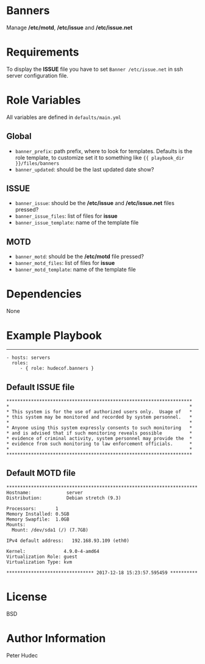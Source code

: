 # Banners

Manage **/etc/motd**, **/etc/issue** and **/etc/issue.net**

# Requirements

To display the **ISSUE** file you have to set `Banner /etc/issue.net` in ssh server configuration file.

# Role Variables

All variables are defined in `defaults/main.yml`

## Global

- `banner_prefix`: path prefix, where to  look for templates. Defaults is the role template, to customize set it to something like `{{ playbook_dir }}/files/banners`
- `banner_updated`: should be the last updated date show?

## ISSUE

- `banner_issue`: should be the **/etc/issue** and **/etc/issue.net** files pressed?
- `banner_issue_files`: list of files for **issue**
- `banner_issue_template`: name of the template file

## MOTD

- `banner_motd`: should be the **/etc/motd** file pressed?
- `banner_motd_files`: list of files for **issue**
- `banner_motd_template`: name of the template file


# Dependencies

None

# Example Playbook
----------------

    - hosts: servers
      roles:
         - { role: hudecof.banners }

## Default ISSUE file
```
********************************************************************
*                                                                  *
* This system is for the use of authorized users only.  Usage of   *
* this system may be monitored and recorded by system personnel.   *
*                                                                  *
* Anyone using this system expressly consents to such monitoring   *
* and is advised that if such monitoring reveals possible          *
* evidence of criminal activity, system personnel may provide the  *
* evidence from such monitoring to law enforcement officials.      *
*                                                                  *
********************************************************************

```

## Default MOTD file
```
**********************************************************************
Hostname:             server
Distribution:         Debian stretch (9.3)

Processors:       1
Memory Installed: 0.5GB
Memory Swapfile:  1.0GB
Mounts:
  Mount: /dev/sda1 (/) (7.7GB)

IPv4 default address:	192.168.93.109 (eth0)

Kernel:              4.9.0-4-amd64
Virtualization Role: guest
Virtualization Type: kvm

******************************** 2017-12-18 15:23:57.595459 **********
```

# License

BSD

# Author Information

Peter Hudec